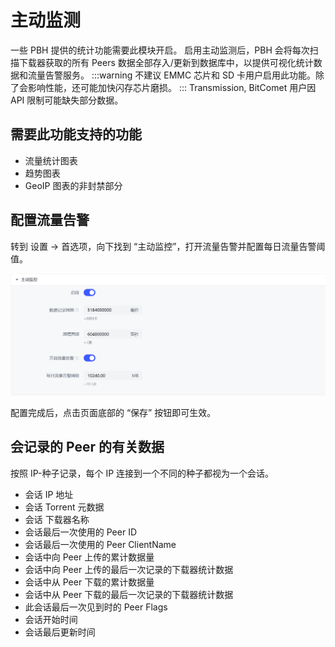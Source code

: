 # 主动监测

一些 PBH 提供的统计功能需要此模块开启。
启用主动监测后，PBH 会将每次扫描下载器获取的所有 Peers 数据全部存入/更新到数据库中，以提供可视化统计数据和流量告警服务。
:::warning
不建议 EMMC 芯片和 SD 卡用户启用此功能。除了会影响性能，还可能加快闪存芯片磨损。
:::
Transmission, BitComet 用户因 API 限制可能缺失部分数据。

## 需要此功能支持的功能

* 流量统计图表
* 趋势图表
* GeoIP 图表的非封禁部分

## 配置流量告警

转到 设置 -> 首选项，向下找到 “主动监控”，打开流量告警并配置每日流量告警阈值。

![traffic-capping](./assets/active-monitoring.png)

配置完成后，点击页面底部的 “保存” 按钮即可生效。

## 会记录的 Peer 的有关数据

按照 IP-种子记录，每个 IP 连接到一个不同的种子都视为一个会话。

* 会话 IP 地址
* 会话 Torrent 元数据
* 会话 下载器名称
* 会话最后一次使用的 Peer ID
* 会话最后一次使用的 Peer ClientName
* 会话中向 Peer 上传的累计数据量
* 会话中向 Peer 上传的最后一次记录的下载器统计数据
* 会话中从 Peer 下载的累计数据量
* 会话中从 Peer 下载的最后一次记录的下载器统计数据
* 此会话最后一次见到时的 Peer Flags
* 会话开始时间
* 会话最后更新时间
